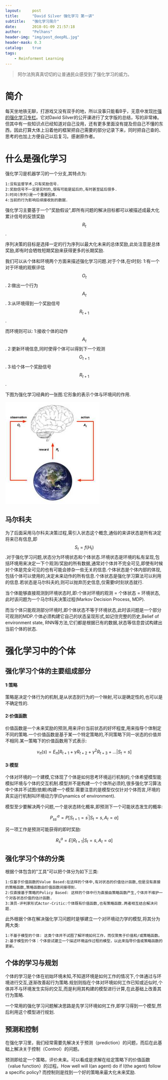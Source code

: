 ```yaml
---
layout:     post
title:      "David Silver 强化学习 第一讲" 
subtitle:   "强化学习简介"
date:       2018-01-09 21:57:18
author:     "Pelhans"
header-img: "img/post_deepRL.jpg"
header-mask: 0.3 
catalog:    true
tags:
    - Reinforment Learning
---
```



> 阿尔法狗真真切切的让普通民众感受到了强化学习的威力。

# 简介

每天坐地铁无聊，打游戏又没有双手的地，所以没事只能看B乎，无意中发现[叶强的强化学习专栏](https://zhuanlan.zhihu.com/reinforce)。它对David Silver的公开课进行了文字版的总结，写的非常棒。但其中有一些知识点已经知道对自己没用，还有更多里面没有提及但自己不懂的东西，因此打算大体上沿着他的框架把自己需要的部分记录下来，同时把自己查的、思考的也加上方便自己以后复习。感谢原作者。

# 什么是强化学习

强化学习是机器学习的一个分支,其特点为:

	1:没有监督学术,只有奖励信号.
	2:奖励信号不一定是实时的,很有可能是延后的,有时甚至延后很多.
	3:时间(序列)是一个重要因素.
	4:当前的行为影响后续接收到的数据.

强化学习主要基于一个"奖励假设",即所有问题的解决目标都可以被描述成最大化累计信号的反馈奖励$$R_t$$.

序列决策的目标是选择一定的行为序列以最大化未来的总体奖励,此处注意是总体奖励,即有时会牺牲短期奖励来获得更多的长期奖励.

我们可以从个体和环境两个方面来描述强化学习问题.对于个体,在t时刻:
	1:有一个对于环境的观察评估$$O_t$$.
	2:做出一个行为$$A_t$$.
	3:从环境得到一个奖励信号$$R_{t+1}$$.

而环境则可以:
	1:接收个体的动作$$A_t$$.
	2:更新环境信息,同时使得个体可以得到下一个观测$$O_{t+1}$$.
	3:给个体一个奖励信号$$R_{t+1}$$.

下图为强化学习经典的一张图.它形象的表示个体与环境间的作用.

![](/img/in-post/deepRL_ch1/deepRL_ch1_1.jpg)

## 马尔科夫

为了后面采用马尔科夫决策过程,需引入状态这个概念,通俗的来讲状态是所有决定将来已有信息,即$$S_t = f(H_{t})$$.对于强化学习问题,状态分为环境状态和个体状态.环境状态是环境的私有呈现,包括环境用来决定一下个观测/奖励的所有数据,通常对个体并不完全可见,即使有时候对个体是完全可见的也有可能会掺杂一些无关的信息.个体状态是个体内部的体现,包括个体可以使用的,决定未来动作的所有信息.个体状态是强化学习算法可以利用的信息.若状态是马尔科夫的,则可以抛弃历史信息,仅需要t时刻状态就行.

当个体能够直接观测到环境状态时,即:个体对环境的观测 = 个体状态 = 环境状态,此时该问题为一个马尔科夫决策过程(Markov Decision Process, MDP).

而当个体只能观测部分环境时,即个体状态不等于环境状态,此时该问题是一个部分可观测的MDP.个体必须构建它自己的状态呈现形式,如记住完整的历史,Belief of environment state, RNN等方法,它们都是根据已有的数据,状态等信息尝试构建出当前个体的状态.

# 强化学习中的个体

## 强化学习个体的主要组成部分

#### 1:策略

策略是决定个体行为的机制,是从状态到行为的一个映射,可以是确定性的,也可以是不确定性的.

#### 2:价值函数

价值函数是一个未来奖励的预测,用来评价当前状态的好坏程度,用来指导个体制定不同的策略.一个价值函数是基于某一个特定策略的,不同策略下同一状态的价值并不相同.某一策略下的价值函数用下式表示:

$$ v_{\pi}(s) = E_{\pi}[R_{t+1} + \gamma R_{t+2} + \gamma^{2}R_{t+3} + \dots | S_{t} = s] $$

#### 3:模型

个体对环境的一个建模,它体现了个体是如何思考环境运行机制的,个体希望模型能模拟环境与个体的交互机制.模型并不是构建一个个体所必须的,很多强化学习算法中个体并不试图(依赖)构建一个模型.需要注意的是模型仅仅针对个体而言,环境的真实运行机制叫环境动力学(Dynamics of environment).

模型至少要解决两个问题,一个是状态转化概率,即预测下一个可能状态发生的概率:

$$ P_{ss^{'}}^{a} = P[S_{t+1} = s^{'} | S_{t} = s, A_{t} = a] $$

另一项工作是预测可能获得的即时奖励:

$$ R_{s}^{a} = E[R_{t+1} | S_{t} = s, A_{t} = a] $$

## 强化学习个体的分类

根据个体包含的"工具"可以把个体分为如下三类:

	1:仅基于价值函数的Value Based:在这样的个体中,有对状态的价值估计函数,但是没有直接的策略函数,策略函数由价值函数间接得到.
	2:仅直接基于策略的Policy Based: 这样的个体中行为直接由策略函数产生,个体并不维护一个对各状态价值的估计函数.
	3:演员-评判家形式Actor-Critic:个体既有价值函数,也有策略函数.两者相互结合解决问题.

此外根据个体在解决强化学习问题时是够建立一个对环境动力学的模型,将其分为两大类:

	1:不基于模型的个体: 这类个体并不试图了解环境如何工作，而仅聚焦于价值和/或策略函数。
	2:基于模型的个体：个体尝试建立一个描述环境运作过程的模型，以此来指导价值或策略函数的更新。

## 个体的学习与规划

个体的学习是个体在初始环境未知,不知道环境是如何工作的情况下,个体通过与环境进行交互,逐渐改善起行为策略.规划则指在个体对环境如何工作已知或近似时,个体并不与环境发生实际的交互,而是利用其构建的模型进行计算,在此基础上改善其行为策略.

一个常用的强化学习问题解决思路是先学习环境如何工作,即学习得到一个模型,然后利用这个模型进行规划.

## 预测和控制

在强化学习里，我们经常需要先解决关于预测（prediction）的问题，而后在此基础上解决关于控制（Control）的问题。

预测即给定一个策略，评价未来。可以看成是求解在给定策略下的价值函数（value function）的过程。How well will I(an agent) do if I(the agent) follow a specific policy? 而控制则是找到一个好的策略来最大化未来奖励.
